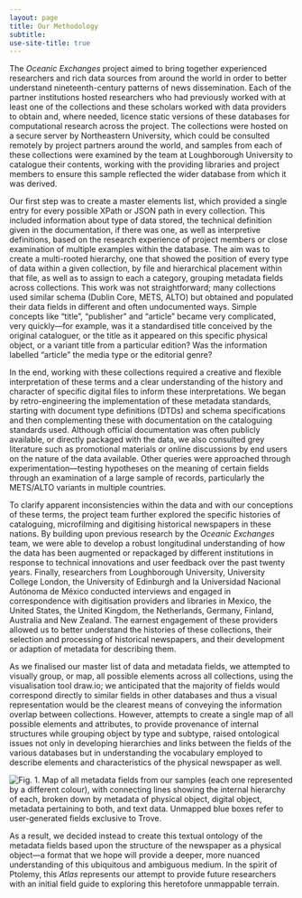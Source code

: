 ```yaml
---
layout: page
title: Our Methodology
subtitle:  
use-site-title: true
---
```


The *Oceanic Exchanges* project aimed to bring together experienced
researchers and rich data sources from around the world in order to
better understand nineteenth-century patterns of news dissemination.
Each of the partner institutions hosted researchers who had previously
worked with at least one of the collections and these scholars worked
with data providers to obtain and, where needed, licence static versions
of these databases for computational research across the project. The
collections were hosted on a secure server by Northeastern University,
which could be consulted remotely by project partners around the world,
and samples from each of these collections were examined by the team at
Loughborough University to catalogue their contents, working with the
providing libraries and project members to ensure this sample reflected
the wider database from which it was derived.

Our first step was to create a master elements list, which provided a
single entry for every possible XPath or JSON path in every collection.
This included information about type of data stored, the technical
definition given in the documentation, if there was one, as well as
interpretive definitions, based on the research experience of project
members or close examination of multiple examples within the database.
The aim was to create a multi-rooted hierarchy, one that showed the
position of every type of data within a given collection, by file and
hierarchical placement within that file, as well as to assign to each a
category, grouping metadata fields across collections. This work was not
straightforward; many collections used similar schema (Dublin Core,
METS, ALTO) but obtained and populated their data fields in different
and often undocumented ways. Simple concepts like “title”, “publisher”
and “article” became very complicated, very quickly—for example, was it
a standardised title conceived by the original cataloguer, or the title
as it appeared on this specific physical object, or a variant title from
a particular edition? Was the information labelled “article” the media
type or the editorial genre?

In the end, working with these collections required a creative and
flexible interpretation of these terms and a clear understanding of the
history and character of specific digital files to inform these
interpretations. We began by retro-engineering the implementation of
these metadata standards, starting with document type definitions (DTDs)
and schema specifications and then complementing these with
documentation on the cataloguing standards used. Although official
documentation was often publicly available, or directly packaged with
the data, we also consulted grey literature such as promotional
materials or online discussions by end users on the nature of the data
available. Other queries were approached through experimentation—testing
hypotheses on the meaning of certain fields through an examination of a
large sample of records, particularly the METS/ALTO variants in multiple
countries.

To clarify apparent inconsistencies within the data and with our
conceptions of these terms, the project team further explored the
specific histories of cataloguing, microfilming and digitising
historical newspapers in these nations. By building upon previous
research by the *Oceanic Exchanges* team, we were able to develop a
robust longitudinal understanding of how the data has been augmented or
repackaged by different institutions in response to technical
innovations and user feedback over the past twenty years. Finally,
researchers from Loughborough University, University College London, the
University of Edinburgh and la Universidad Nacional Autónoma de México
conducted interviews and engaged in correspondence with digitisation
providers and libraries in Mexico, the United States, the United
Kingdom, the Netherlands, Germany, Finland, Australia and New Zealand.
The earnest engagement of these providers allowed us to better
understand the histories of these collections, their selection and
processing of historical newspapers, and their development or adaption
of metadata for describing them.

As we finalised our master list of data and metadata fields, we
attempted to visually group, or map, all possible elements across all
collections, using the visualisation tool draw.io; we anticipated that
the majority of fields would correspond directly to similar fields in
other databases and thus a visual representation would be the clearest
means of conveying the information overlap between collections. However,
attempts to create a single map of all possible elements and attributes,
to provide provenance of internal structures while grouping object by
type and subtype, raised ontological issues not only in developing
hierarchies and links between the fields of the various databases but in
understanding the vocabulary employed to describe elements and
characteristics of the physical newspaper as well.

![Fig. 1. Map of all metadata fields from our samples (each one represented by a different colour), with connecting lines showing the internal hierarchy of each, broken down by metadata of physical object, digital object, metadata pertaining to both, and text data. Unmapped blue boxes refer to user-generated fields exclusive to Trove.](img/map.jpg)

As a result, we decided instead to create this textual ontology of the
metadata fields based upon the structure of the newspaper as a physical
object—a format that we hope will provide a deeper, more nuanced
understanding of this ubiquitous and ambiguous medium. In the spirit of
Ptolemy, this *Atlas* represents our attempt to provide future
researchers with an initial field guide to exploring this heretofore
unmappable terrain.
